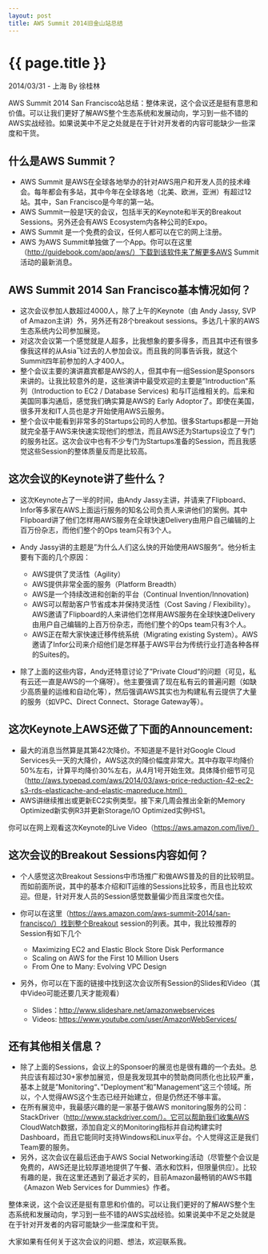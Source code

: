 ```yaml
---
layout: post
title: AWS Summit 2014旧金山站总结
---
```


{{ page.title }}
================

<p class="meta">2014/03/31 - 上海 By 徐桂林</p>

AWS Summit 2014 San Francisco站总结：整体来说，这个会议还是挺有意思和价值。可以让我们更好了解AWS整个生态系统和发展动向，学习到一些不错的AWS实战经验。如果说美中不足之处就是在于针对开发者的内容可能缺少一些深度和干货。

## 什么是AWS Summit？

- AWS Summit 是AWS在全球各地举办的针对AWS用户和开发人员的技术峰会。每年都会有多站，其中今年在全球各地（北美、欧洲，亚洲）有超过12站。其中，San Francisco是今年的第一站。
- AWS  Summit一般是1天的会议，包括半天的Keynote和半天的Breakout Sessions。另外还会有AWS Ecosystem内各种公司的Expo。
- AWS Summit 是一个免费的会议，任何人都可以在它的网上注册。
- AWS 为AWS Summit单独做了一个App。你可以在这里（http://guidebook.com/app/aws/）下载到该软件来了解更多AWS  Summit活动的最新消息。

## AWS Summit 2014 San Francisco基本情况如何？

- 这次会议参加人数超过4000人，除了上午的Keynote（由 Andy Jassy, SVP of Amazon主讲）外，另外还有28个breakout sessions。多达几十家的AWS生态系统内公司参加展览。
- 对这次会议第一个感觉就是人超多，比我想象的要多得多，而且其中还有很多像我这样的从Asia飞过去的人参加会议。而且我的同事告诉我，就这个Summit四年前参加的人才400人。
- 整个会议主要的演讲嘉宾都是AWS的人，但其中有一组Session是Sponsors来讲的。让我比较意外的是，这些演讲中最受欢迎的主要是”Introduction"系列（Introduction to EC2 / Database Services) 和与IT运维相关的。后来和美国同事沟通后，感觉我们确实算是AWS的 Early Adoptor了。即使在美国，很多开发和IT人员也是才开始使用AWS云服务。
- 整个会议中能看到非常多的Startups公司的人参加。很多Startups都是一开始就完全基于AWS来快速实现他们的想法，而且AWS还为Startups设立了专门的服务社区。这次会议中也有不少专门为Startups准备的Session，而且我感觉这些Session的整体质量反而是比较高。

## 这次会议的Keynote讲了些什么？

- 这次Keynote占了一半的时间，由Andy Jassy主讲，并请来了Flipboard、Infor等多家在AWS上面运行服务的知名公司负责人来讲他们的案例。其中Flipboard讲了他们怎样用AWS服务在全球快速Delivery由用户自己编辑的上百万份杂志，而他们整个的Ops team只有3个人。
- Andy Jassy讲的主题是”为什么人们这么快的开始使用AWS服务“。他分析主要有下面的几个原因：
	- AWS提供了灵活性（Agility）
	- AWS提供非常全面的服务（Platform Breadth）
	- AWS是一个持续改进和创新的平台（Continual Invention/Innovation) 
	- AWS可以帮助客户节省成本并保持灵活性（Cost Saving / Flexibility）。AWS邀请了Flipboard的人来讲他们怎样用AWS服务在全球快速Delivery由用户自己编辑的上百万份杂志，而他们整个的Ops team只有3个人。
	- AWS正在帮大家快速迁移传统系统（Migrating existing System）。AWS邀请了Infor公司来介绍他们是怎样基于AWS平台为传统行业打造各种各样的Suites的。

- 除了上面的这些内容，Andy还特意讨论了”Private Cloud“的问题（可见，私有云还一直是AWS的一个痛呀）。他主要强调了现在私有云的普遍问题（如缺少高质量的运维和自动化等），然后强调AWS其实也为构建私有云提供了大量的服务（如VPC、Direct Connect、Storage Gateway等）。

## 这次Keynote上AWS还做了下面的Announcement:

- 最大的消息当然算是其第42次降价。不知道是不是针对Google Cloud Services头一天的大降价，AWS这次的降价幅度非常大。其中存取平均降价50%左右，计算平均降价30%左右，从4月1号开始生效。具体降价细节可见（http://aws.typepad.com/aws/2014/03/aws-price-reduction-42-ec2-s3-rds-elasticache-and-elastic-mapreduce.html）
- AWS讲继续推出或更新EC2实例类型。接下来几周会推出全新的Memory Optimized新实例R3并更新Storage/IO Optimized实例HS1。

你可以在网上观看这次Keynote的Live Video（https://aws.amazon.com/live/）

## 这次会议的Breakout Sessions内容如何？

- 个人感觉这次Breakout Sessions中市场推广和做AWS普及的目的比较明显。而如前面所说，其中的基本介绍和IT运维的Sessions比较多，而且也比较欢迎。但是，针对开发人员的Session感觉数量偏少而且深度也欠佳。
- 你可以在这里（https://aws.amazon.com/aws-summit-2014/san-francisco/）找到整个Breakout session的列表。其中，我比较推荐的Session有如下几个
	- Maximizing EC2 and Elastic Block Store Disk Performance
	- Scaling on AWS for the First 10 Million Users
	- From One to Many:  Evolving VPC Design

- 另外，你可以在下面的链接中找到这次会议所有Session的Slides和Video（其中Video可能还要几天才能观看）
	- Slides：http://www.slideshare.net/amazonwebservices
	- Videos: https://www.youtube.com/user/AmazonWebServices/

## 还有其他相关信息？

- 除了上面的Sessions，会议上的Sponsoer的展览也是很有趣的一个去处。总共应该有超过30+家参加展览，但是我发现其中的赞助商同质化也比较严重，基本上就是”Monitoring“、”Deployment“和”Management“这三个领域。所以，个人觉得AWS这个生态已经开始建立，但是仍然还不够丰富。
- 在所有展览中，我最感兴趣的是一家基于做AWS monitoring服务的公司：StackDriver（http://www.stackdriver.com/）。它可以帮助我们收集AWS CloudWatch数据，添加自定义的Monitoring指标并自动构建实时Dashboard，而且它能同时支持Windows和Linux平台。个人觉得这正是我们Team要的服务。
- 另外，这次会议在最后还由于AWS Social Networking活动（尽管整个会议是免费的，AWS还是比较厚道地提供了午餐、酒水和饮料，但限量供应）。比较有趣的是，我在这里还遇到了最近才买的，目前Amazon最畅销的AWS书籍《Amazon Web Services for Dummies》作者。

整体来说，这个会议还是挺有意思和价值的。可以让我们更好的了解AWS整个生态系统和发展动向，学习到一些不错的AWS实战经验。如果说美中不足之处就是在于针对开发者的内容可能缺少一些深度和干货。

大家如果有任何关于这次会议的问题、想法，欢迎联系我。
